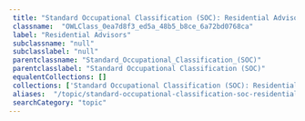 ```yaml
--- 
 title: "Standard Occupational Classification (SOC): Residential Advisors" 
 classname:  "OWLClass_0ea7d8f3_ed5a_48b5_b8ce_6a72bd0768ca" 
 label: "Residential Advisors" 
 subclassname: "null" 
 subclasslabel: "null" 
 parentclassname: "Standard_Occupational_Classification_(SOC)" 
 parentclasslabel: "Standard Occupational Classification (SOC)" 
 equalentCollections: [] 
 collections: ['Standard Occupational Classification (SOC): Residential Advisors']
 aliases:  "/topic/standard-occupational-classification-soc-residential-advisors"  
 searchCategory: "topic" 
---
```

